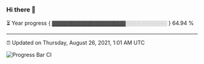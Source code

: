 ### Hi there 👋

⏳ Year progress { ▓▓▓▓▓▓▓▓▓▓▓▓▓▓▓▓▓▓▓░░░░░░░░░░░ } 64.94 %

---

⏰ Updated on Thursday, August 26, 2021, 1:01 AM UTC

![Progress Bar CI](https://github.com/arthurbuhl/arthurbuhl/workflows/Progress%20Bar%20CI/badge.svg)
